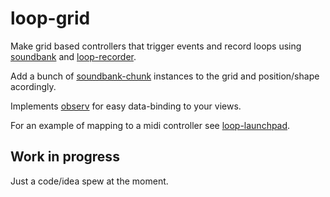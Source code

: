 loop-grid
===

Make grid based controllers that trigger events and record loops using [soundbank](https://github.com/mmckegg/soundbank) and [loop-recorder](https://github.com/mmckegg/loop-recorder).

Add a bunch of [soundbank-chunk](https://github.com/mmckegg/soundbank-chunk) instances to the grid and position/shape acordingly.

Implements [observ](https://github.com/raynos/observ) for easy data-binding to your views.

For an example of mapping to a midi controller see [loop-launchpad](https://github.com/mmckegg/loop-launchpad).

## Work in progress

Just a code/idea spew at the moment.